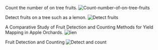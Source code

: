 Count the number of on tree fruits.
    ![Count-number-of-on-tree-fruits](https://github.com/Ankuvaidya/Count-number-of-on-tree-fruits--Python)
    
Detect fruits on a tree such as a lemon.
    ![Detect fruits](https://www.youtube.com/watch?v=PCJZLUA6nWw&list=PLXovS_5EZGh4RTfGEpOzHKl63jsgUIqVS&index=4)
    
A Comparative Study of Fruit Detection and Counting Methods for Yield Mapping in Apple Orchards.
   ![lien](https://www.youtube.com/watch?v=5pQGspo3DRw)
    
Fruit Detection and Counting
    ![Detect and count](https://github.com/HaochenQ/Fruit-Recognition-and-Counting)
